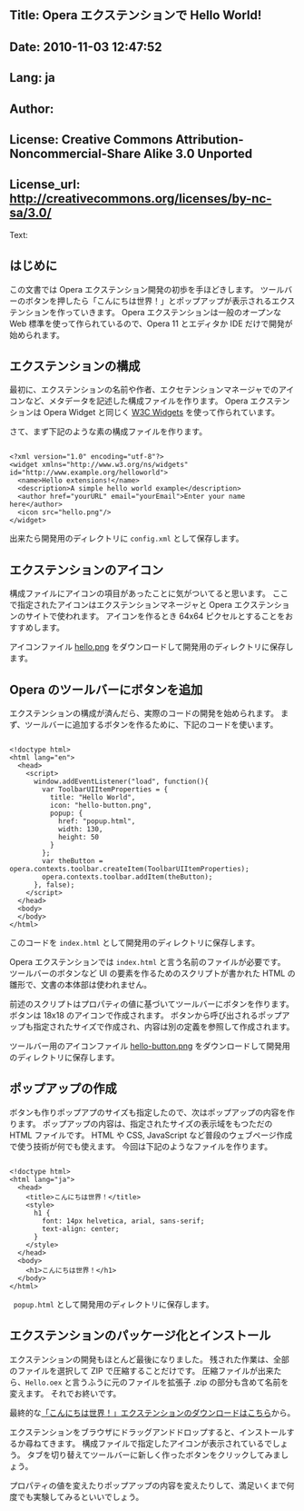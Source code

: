 Title: Opera エクステンションで Hello World!
----
Date: 2010-11-03 12:47:52
----
Lang: ja
----
Author: 
----
License: Creative Commons Attribution-Noncommercial-Share Alike 3.0 Unported
----
License_url: http://creativecommons.org/licenses/by-nc-sa/3.0/
----
Text:

<h2>はじめに</h2>
<p>
この文書では Opera エクステンション開発の初歩を手ほどきします。
ツールバーのボタンを押したら「こんにちは世界！」とポップアップが表示されるエクステンションを作っていきます。
Opera エクステンションは一般のオープンな Web 標準を使って作られているので、Opera 11 とエディタか IDE だけで開発が始められます。</p>
<h2>
エクステンションの構成</h2>
<p>
最初に、エクステンションの名前や作者、エクセテンションマネージャでのアイコンなど、メタデータを記述した構成ファイルを作ります。
Opera エクステンションは Opera Widget と同じく <a href="http://www.w3.org/TR/widgets/">W3C Widgets</a> を使って作られています。</p>
<p>
さて、まず下記のような素の構成ファイルを作ります。</p>
<pre><code>
&lt;?xml version=&quot;1.0&quot; encoding=&quot;utf-8&quot;?&gt;
&lt;widget xmlns=&quot;http://www.w3.org/ns/widgets&quot; id=&quot;http://www.example.org/helloworld&quot;&gt;
  &lt;name&gt;Hello extensions!&lt;/name&gt;
  &lt;description&gt;A simple hello world example&lt;/description&gt;
  &lt;author href=&quot;yourURL&quot; email=&quot;yourEmail&quot;&gt;Enter your name here&lt;/author&gt;
  &lt;icon src=&quot;hello.png&quot;/&gt;
&lt;/widget&gt;</code></pre>
<p>
出来たら開発用のディレクトリに <code>config.xml</code> として保存します。</p>
<h2>
エクステンションのアイコン</h2>
<p>
構成ファイルにアイコンの項目があったことに気がついてると思います。
ここで指定されたアイコンはエクステンションマネージャと Opera エクステンションのサイトで使われます。
アイコンを作るとき 64x64 ピクセルとすることをおすすめします。</p>
<p>
アイコンファイル <a href="http://dev.opera.com/articles/view/opera-extensions-hello-world/hello.png">hello.png</a> をダウンロードして開発用のディレクトリに保存します。</p>
<h2>
Opera のツールバーにボタンを追加</h2>
<p>
エクステンションの構成が済んだら、実際のコードの開発を始められます。
まず、ツールバーに追加するボタンを作るために、下記のコードを使います。</p>
<pre><code>
&lt;!doctype html&gt;
&lt;html lang=&quot;en&quot;&gt;
  &lt;head&gt;
    &lt;script&gt;
      window.addEventListener(&quot;load&quot;, function(){
        var ToolbarUIItemProperties = {
          title: &quot;Hello World&quot;,
          icon: &quot;hello-button.png&quot;,
          popup: {
            href: &quot;popup.html&quot;,
            width: 130,
            height: 50
          }
        };
        var theButton = opera.contexts.toolbar.createItem(ToolbarUIItemProperties);
        opera.contexts.toolbar.addItem(theButton);
      }, false);
    &lt;/script&gt;
  &lt;/head&gt;
  &lt;body&gt;
  &lt;/body&gt;
&lt;/html&gt;</code></pre>
<p>
このコードを <code>index.html</code> として開発用のディレクトリに保存します。</p>
<p>
Opera エクステンションでは <code>index.html</code> と言う名前のファイルが必要です。
ツールバーのボタンなど UI の要素を作るためのスクリプトが書かれた HTML の雛形で、文書の本体部は使われません。</p>
<p>
前述のスクリプトはプロパティの値に基づいてツールバーにボタンを作ります。ボタンは 18x18 のアイコンで作成されます。
ボタンから呼び出されるポップアップも指定されたサイズで作成され、内容は別の定義を参照して作成されます。</p>
<p>
ツールバー用のアイコンファイル <a href="http://dev.opera.com/articles/view/opera-extensions-hello-world/hello-button.png"> hello-button.png</a> をダウンロードして開発用のディレクトリに保存します。</p>
<h2>
ポップアップの作成</h2>
<p>
ボタンも作りポップアプのサイズも指定したので、次はポップアップの内容を作ります。
ポップアップの内容は、指定されたサイズの表示域をもつただの HTML ファイルです。
HTML や CSS, JavaScript など普段のウェブページ作成で使う技術が何でも使えます。
今回は下記のようなファイルを作ります。</p>
<pre><code>
&lt;!doctype html&gt;
&lt;html lang=&quot;ja&quot;&gt;
  &lt;head&gt;
    &lt;title&gt;こんにちは世界！&lt;/title&gt;
    &lt;style&gt;
      h1 {
        font: 14px helvetica, arial, sans-serif;
        text-align: center;
      }
    &lt;/style&gt;
  &lt;/head&gt;
  &lt;body&gt;
    &lt;h1&gt;こんにちは世界！&lt;/h1&gt;
  &lt;/body&gt;
&lt;/html&gt;</code></pre>
<p>
<code> popup.html</code> として開発用のディレクトリに保存します。</p>
<h2>
エクステンションのパッケージ化とインストール</h2>
<p>
エクステンションの開発もほとんど最後になりました。
残された作業は、全部のファイルを選択して ZIP で圧縮することだけです。
圧縮ファイルが出来たら、<code>Hello.oex</code> と言うふうに元のファイルを拡張子 .zip の部分も含めて名前を変えます。
それでお終いです。</p>
<p>
最終的な<a href="hello.oex">「こんにちは世界！」エクステンションのダウンロードはこちら</a>から。</p>
<p>
エクステンションをブラウザにドラッグアンドドロップすると、インストールするか尋ねてきます。
構成ファイルで指定したアイコンが表示されているでしょう。
タブを切り替えてツールバーに新しく作ったボタンをクリックしてみましょう。</p>
<p>
プロパティの値を変えたりポップアップの内容を変えたりして、満足いくまで何度でも実験してみるといいでしょう。</p>
              
